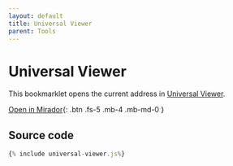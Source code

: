 ```yaml
---
layout: default
title: Universal Viewer
parent: Tools
---
```

# Universal Viewer

This bookmarklet opens the current address in [Universal Viewer](http://universalviewer.io).

<a href="{% include universal-viewer.js%}">Open in Mirador</a>{: .btn .fs-5 .mb-4 .mb-md-0 }

## Source code

```js
{% include universal-viewer.js%}
```